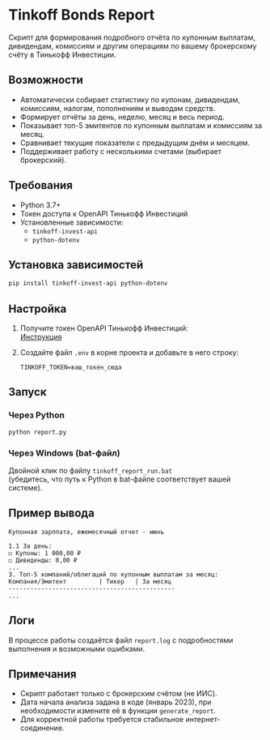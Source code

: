 # Tinkoff Bonds Report

Скрипт для формирования подробного отчёта по купонным выплатам, дивидендам, комиссиям и другим операциям по вашему брокерскому счёту в Тинькофф Инвестиции.

## Возможности

- Автоматически собирает статистику по купонам, дивидендам, комиссиям, налогам, пополнениям и выводам средств.
- Формирует отчёты за день, неделю, месяц и весь период.
- Показывает топ-5 эмитентов по купонным выплатам и комиссиям за месяц.
- Сравнивает текущие показатели с предыдущим днём и месяцем.
- Поддерживает работу с несколькими счетами (выбирает брокерский).

## Требования

- Python 3.7+
- Токен доступа к OpenAPI Тинькофф Инвестиций
- Установленные зависимости:
  - `tinkoff-invest-api`
  - `python-dotenv`

## Установка зависимостей

```bash
pip install tinkoff-invest-api python-dotenv
```

## Настройка

1. Получите токен OpenAPI Тинькофф Инвестиций:  
   [Инструкция](https://tinkoff.github.io/investAPI/token/)
2. Создайте файл `.env` в корне проекта и добавьте в него строку:

   ```
   TINKOFF_TOKEN=ваш_токен_сюда
   ```

## Запуск

### Через Python

```bash
python report.py
```

### Через Windows (bat-файл)

Двойной клик по файлу `tinkoff_report_run.bat`  
(убедитесь, что путь к Python в bat-файле соответствует вашей системе).

## Пример вывода

```
Купонная зарплата, ежемесячный отчет - июнь

1.1 За день:
◻️ Купоны: 1 000,00 ₽
◻️ Дивиденды: 0,00 ₽
...
3. Топ-5 компаний/облигаций по купонным выплатам за месяц:
Компания/Эмитент         | Тикер   | За месяц
----------------------------------------------
...
```

## Логи

В процессе работы создаётся файл `report.log` с подробностями выполнения и возможными ошибками.

## Примечания

- Скрипт работает только с брокерским счётом (не ИИС).
- Дата начала анализа задана в коде (январь 2023), при необходимости измените её в функции `generate_report`.
- Для корректной работы требуется стабильное интернет-соединение. 